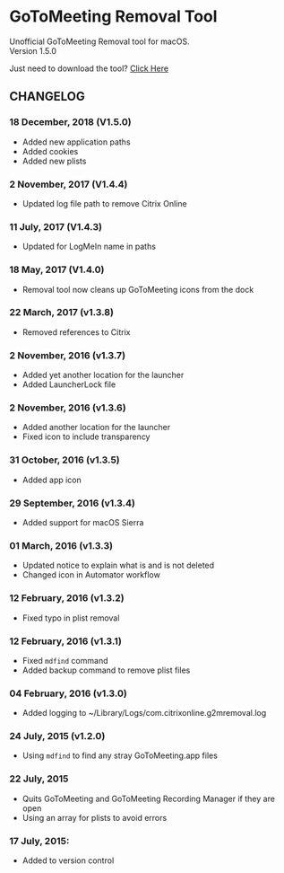 # GoToMeeting Removal Tool
Unofficial GoToMeeting Removal tool for macOS.  
Version 1.5.0

Just need to download the tool? [Click Here](https://github.com/robotmachine/GoToMeeting-Removal-Tool/releases/download/latest/GoToMeeting-Removal-Tool-latest.zip)  

## CHANGELOG

### 18 December, 2018 (V1.5.0)
* Added new application paths
* Added cookies
* Added new plists

### 2 November, 2017 (V1.4.4)
* Updated log file path to remove Citrix Online
  
### 11 July, 2017 (V1.4.3)
* Updated for LogMeIn name in paths

### 18 May, 2017 (V1.4.0)  
* Removal tool now cleans up GoToMeeting icons from the dock  
  
### 22 March, 2017 (v1.3.8)
* Removed references to Citrix

### 2 November, 2016 (v1.3.7)
* Added yet another location for the launcher
* Added LauncherLock file

### 2 November, 2016 (v1.3.6)
* Added another location for the launcher
* Fixed icon to include transparency

### 31 October, 2016 (v1.3.5)
* Added app icon

### 29 September, 2016 (v1.3.4)
* Added support for macOS Sierra  


### 01 March, 2016 (v1.3.3)
* Updated notice to explain what is and is not deleted
* Changed icon in Automator workflow

### 12 February, 2016 (v1.3.2)
* Fixed typo in plist removal

### 12 February, 2016 (v1.3.1)
* Fixed `mdfind` command
* Added backup command to remove plist files

### 04 February, 2016 (v1.3.0)
* Added logging to ~/Library/Logs/com.citrixonline.g2mremoval.log

### 24 July, 2015 (v1.2.0)
* Using `mdfind` to find any stray GoToMeeting.app files

### 22 July, 2015
* Quits GoToMeeting and GoToMeeting Recording Manager if they are open
* Using an array for plists to avoid errors

### 17 July, 2015:  
* Added to version control
